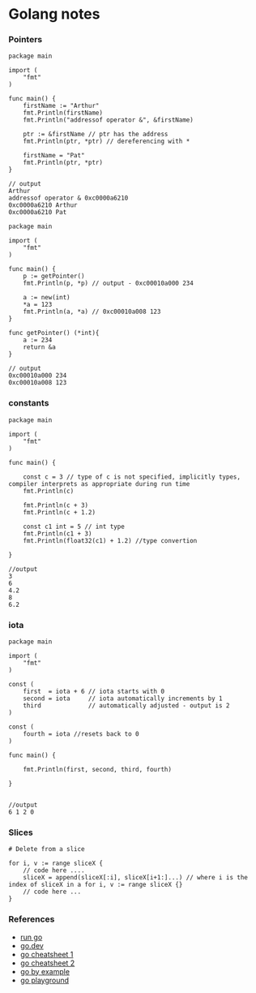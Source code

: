 # Golang notes

### Pointers

```
package main

import (
	"fmt"
)

func main() {
	firstName := "Arthur"
	fmt.Println(firstName)
	fmt.Println("addressof operator &", &firstName)

	ptr := &firstName // ptr has the address
	fmt.Println(ptr, *ptr) // dereferencing with *

	firstName = "Pat"
	fmt.Println(ptr, *ptr)
}

// output
Arthur
addressof operator & 0xc0000a6210
0xc0000a6210 Arthur
0xc0000a6210 Pat

```

```
package main

import (
	"fmt"
)

func main() {
	p := getPointer()
	fmt.Println(p, *p) // output - 0xc00010a000 234
	
	a := new(int)
	*a = 123
	fmt.Println(a, *a) // 0xc00010a008 123
}

func getPointer() (*int){
	a := 234
	return &a
}

// output
0xc00010a000 234
0xc00010a008 123

```

### constants

```
package main

import (
	"fmt"
)

func main() {

	const c = 3 // type of c is not specified, implicitly types, compiler interprets as appropriate during run time
	fmt.Println(c)

	fmt.Println(c + 3)
	fmt.Println(c + 1.2)

	const c1 int = 5 // int type
	fmt.Println(c1 + 3)
	fmt.Println(float32(c1) + 1.2) //type convertion

}

//output
3
6
4.2
8
6.2

```

### iota

```
package main

import (
	"fmt"
)

const (
	first  = iota + 6 // iota starts with 0
	second = iota     // iota automatically increments by 1
	third             // automatically adjusted - output is 2
)

const (
	fourth = iota //resets back to 0
)

func main() {

	fmt.Println(first, second, third, fourth)

}


//output
6 1 2 0
```

### Slices

```
# Delete from a slice

for i, v := range sliceX {
	// code here ....
	sliceX = append(sliceX[:i], sliceX[i+1:]...) // where i is the index of sliceX in a for i, v := range sliceX {}
	// code here ...
}
```

### References
- [run go](https://medium.com/rungo)
- [go.dev](https://go.dev)
- [go cheatsheet 1](https://github.com/a8m/golang-cheat-sheet)
- [go cheatsheet 2](https://devhints.io/go)
- [go by example](https://gobyexample.com/)
- [go playground](https://go.dev/blog/playground)
